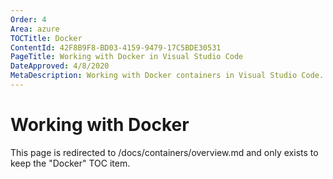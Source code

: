 ```yaml
---
Order: 4
Area: azure
TOCTitle: Docker
ContentId: 42F8B9F8-BD03-4159-9479-17C5BDE30531
PageTitle: Working with Docker in Visual Studio Code
DateApproved: 4/8/2020
MetaDescription: Working with Docker containers in Visual Studio Code.
---
```

# Working with Docker

This page is redirected to /docs/containers/overview.md and only exists to keep the "Docker" TOC item.